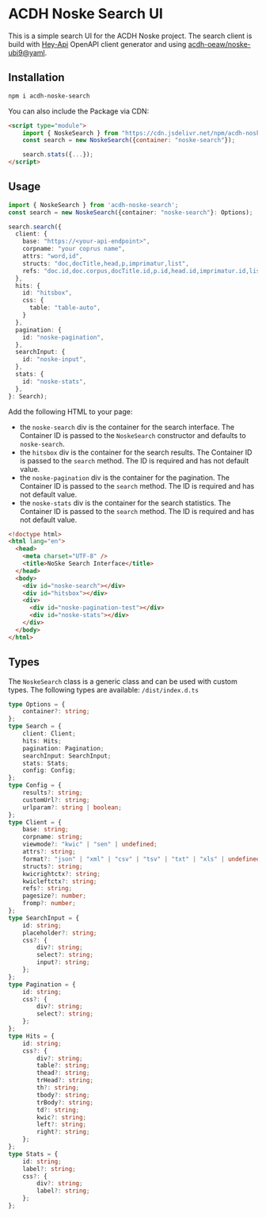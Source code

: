 # ACDH Noske Search UI

This is a simple search UI for the ACDH Noske project. The search client is build with [Hey-Api](https://heyapi.vercel.app/openapi-ts/get-started.html) OpenAPI client generator and using [acdh-oeaw/noske-ubi9@yaml](https://raw.githubusercontent.com/acdh-oeaw/noske-ubi9/main/openapi/openapi.yaml).

## Installation

```bash
npm i acdh-noske-search
```

You can also include the Package via CDN:

```html
<script type="module">
    import { NoskeSearch } from "https://cdn.jsdelivr.net/npm/acdh-noske-search@0.0.6/dist/index.js";
    const search = new NoskeSearch({container: "noske-search"});

    search.stats({...});
</script>
```

## Usage

```typescript
import { NoskeSearch } from 'acdh-noske-search';
const search = new NoskeSearch({container: "noske-search"}: Options);

search.search({
  client: {
    base: "https://<your-api-endpoint>",
    corpname: "your coprus name",
    attrs: "word,id",
    structs: "doc,docTitle,head,p,imprimatur,list",
    refs: "doc.id,doc.corpus,docTitle.id,p.id,head.id,imprimatur.id,list.id",
  },
  hits: {
    id: "hitsbox",
    css: {
      table: "table-auto",
    }
  },
  pagination: {
    id: "noske-pagination",
  },
  searchInput: {
    id: "noske-input",
  },
  stats: {
    id: "noske-stats",
  },
}: Search);
```

Add the following HTML to your page:
* the `noske-search` div is the container for the search interface. The Container ID is passed to the `NoskeSearch` constructor and defaults to `noske-search`.
* the `hitsbox` div is the container for the search results. The Container ID is passed to the `search` method. The ID is required and has not default value.
* the `noske-pagination` div is the container for the pagination. The Container ID is passed to the `search` method. The ID is required and has not default value.
* the `noske-stats` div is the container for the search statistics. The Container ID is passed to the `search` method. The ID is required and has not default value.


```html
<!doctype html>
<html lang="en">
  <head>
    <meta charset="UTF-8" />
    <title>NoSke Search Interface</title>
  </head>
  <body>
    <div id="noske-search"></div>
    <div id="hitsbox"></div>
    <div>
      <div id="noske-pagination-test"></div>
      <div id="noske-stats"></div>
    </div>
  </body>
</html>
```

## Types

The `NoskeSearch` class is a generic class and can be used with custom types. The following types are available: `/dist/index.d.ts`

```typescript
type Options = {
    container?: string;
};
type Search = {
    client: Client;
    hits: Hits;
    pagination: Pagination;
    searchInput: SearchInput;
    stats: Stats;
    config: Config;
};
type Config = {
    results?: string;
    customUrl?: string;
    urlparam?: string | boolean;
};
type Client = {
    base: string;
    corpname: string;
    viewmode?: "kwic" | "sen" | undefined;
    attrs?: string;
    format?: "json" | "xml" | "csv" | "tsv" | "txt" | "xls" | undefined;
    structs?: string;
    kwicrightctx?: string;
    kwicleftctx?: string;
    refs?: string;
    pagesize?: number;
    fromp?: number;
};
type SearchInput = {
    id: string;
    placeholder?: string;
    css?: {
        div?: string;
        select?: string;
        input?: string;
    };
};
type Pagination = {
    id: string;
    css?: {
        div?: string;
        select?: string;
    };
};
type Hits = {
    id: string;
    css?: {
        div?: string;
        table?: string;
        thead?: string;
        trHead?: string;
        th?: string;
        tbody?: string;
        trBody?: string;
        td?: string;
        kwic?: string;
        left?: string;
        right?: string;
    };
};
type Stats = {
    id: string;
    label?: string;
    css?: {
        div?: string;
        label?: string;
    };
};
```